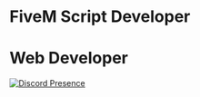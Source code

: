 # FiveM Script Developer 
# Web Developer

[![Discord Presence](https://lanyard.cnrad.dev/api/1195996802353217567?hideActivity=whenNotUsed)](https://discord.com/users/1195996802353217567)
